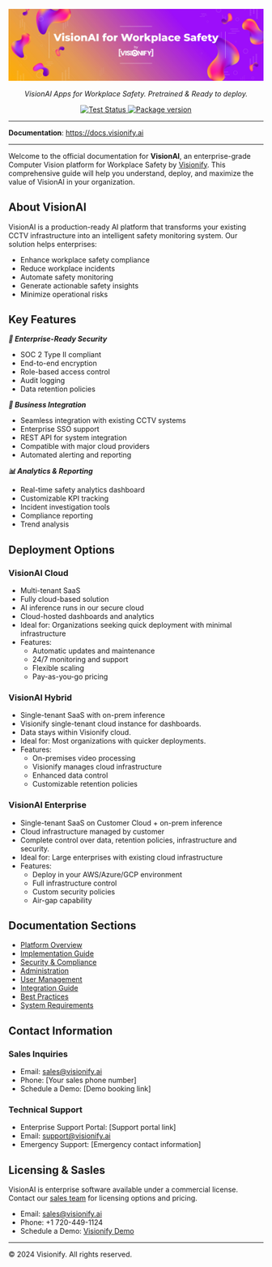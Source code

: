 <p align="center">
  <a href="https://docs.visionify.ai"><img src="https://raw.githubusercontent.com/visionify/visionai-docs/main/docs/img/visionai-toolkit-by-visionify.png" alt="VisionAI Toolkit by Visionify"></a>
</p>
<p align="center">
    <em>VisionAI Apps for Workplace Safety. Pretrained & Ready to deploy. </em>
</p>
<p align="center">
<!-- <a href="https://github.com/visionify/visionai-docs/actions/workflows/codeql.yml" target="_blank">
    <img src="https://github.com/visionify/visionai-docs/actions/workflows/codeql.yml/badge.svg" alt="CodeQL">
</a> -->

</a>
<a href="https://dev.azure.com/visionify/workplace-safety/_build/latest?definitionId=23&branchName=main" target="_blank">
    <img src="https://dev.azure.com/visionify/workplace-safety/_apis/build/status/visionify.visionai-docs?branchName=main" alt="Test Status">
<a href="https://pypi.org/project/visionai" target="_blank">
    <img src="https://img.shields.io/pypi/v/visionai?color=%2334D058&label=pypi%20package" alt="Package version">
</a>
</p>

---

**Documentation**: <a href="https://docs.visionify.ai" target="_blank">https://docs.visionify.ai</a>

---

Welcome to the official documentation for **VisionAI**, an enterprise-grade Computer Vision platform for Workplace Safety by [Visionify](https://visionify.ai). This comprehensive guide will help you understand, deploy, and maximize the value of VisionAI in your organization.


## About VisionAI
VisionAI is a production-ready AI platform that transforms your existing CCTV infrastructure into an intelligent safety monitoring system. Our solution helps enterprises:

- Enhance workplace safety compliance
- Reduce workplace incidents
- Automate safety monitoring
- Generate actionable safety insights
- Minimize operational risks

## Key Features
***🔐 Enterprise-Ready Security***

   - SOC 2 Type II compliant
   - End-to-end encryption
   - Role-based access control
   - Audit logging
   - Data retention policies

***💼 Business Integration***

   - Seamless integration with existing CCTV systems
   - Enterprise SSO support
   - REST API for system integration
   - Compatible with major cloud providers
   - Automated alerting and reporting

***📊 Analytics & Reporting***

   - Real-time safety analytics dashboard
   - Customizable KPI tracking
   - Incident investigation tools
   - Compliance reporting
   - Trend analysis


## Deployment Options

### **VisionAI Cloud** 
   - Multi-tenant SaaS
   - Fully cloud-based solution
   - AI inference runs in our secure cloud
   - Cloud-hosted dashboards and analytics
   - Ideal for: Organizations seeking quick deployment with minimal infrastructure
   - Features:
     - Automatic updates and maintenance
     - 24/7 monitoring and support
     - Flexible scaling
     - Pay-as-you-go pricing

### **VisionAI Hybrid** 
   - Single-tenant SaaS with on-prem inference
   - Visionify single-tenant cloud instance for dashboards.
   - Data stays within Visionify cloud.
   - Ideal for: Most organizations with quicker deployments.
   - Features:
     - On-premises video processing
     - Visionify manages cloud infrastructure
     - Enhanced data control
     - Customizable retention policies

### **VisionAI Enterprise**
   - Single-tenant SaaS on Customer Cloud + on-prem inference
   - Cloud infrastructure managed by customer
   - Complete control over data, retention policies, infrastructure and security.
   - Ideal for: Large enterprises with existing cloud infrastructure
   - Features:
     - Deploy in your AWS/Azure/GCP environment
     - Full infrastructure control
     - Custom security policies
     - Air-gap capability

## Documentation Sections

- [Platform Overview](docs/overview.md)
- [Implementation Guide](docs/implementation.md)
- [Security & Compliance](docs/security.md)
- [Administration](docs/admin.md)
- [User Management](docs/users.md)
- [Integration Guide](docs/integration.md)
- [Best Practices](docs/best-practices.md)
- [System Requirements](docs/requirements.md)

## Contact Information

### Sales Inquiries
- Email: sales@visionify.ai
- Phone: [Your sales phone number]
- Schedule a Demo: [Demo booking link]

### Technical Support
- Enterprise Support Portal: [Support portal link]
- Email: support@visionify.ai
- Emergency Support: [Emergency contact information]

## Licensing & Sasles

VisionAI is enterprise software available under a commercial license. Contact our [sales team](mailto:sales@visionify.ai) for licensing options and pricing.

- Email: [sales@visionify.ai](mailto:sales@visionify.ai)
- Phone: +1 720-449-1124
- Schedule a Demo: [Visionify Demo](https://cal.com/visionify/30min)

---

© 2024 Visionify. All rights reserved.






